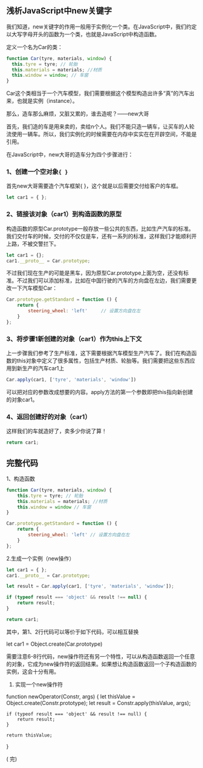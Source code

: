 ## 浅析JavaScript中new关键字

我们知道，new关键字的作用一般用于实例化一个类。在JavaScript中，我们约定以大写字母开头的函数为一个类，也就是JavaScript中构造函数。

定义一个名为Car的类：
```js
function Car(tyre, materials, window) {
  this.tyre = tyre; // 轮胎
  this.materials = materials; //材质
  this.window = window; // 车窗
}
```

Car这个类相当于一个汽车模型，我们需要根据这个模型构造出许多“真”的汽车出来，也就是实例（instance）。

那么，造车那么麻烦，又脏又累的，谁去造呢？——new大哥

首先，我们造的车是用来卖的，卖给n个人。我们不能只造一辆车，让买车的人轮流使用一辆车。所以，我们实例化的时候需要在内存中实实在在开辟空间，不能是引用。

在JavaScript中，new大哥的造车分为四个步骤进行：

### 1、创建一个空对象`{ }`

首先new大哥需要造个汽车框架{ }，这个就是以后需要交付给客户的车框。
```js
let car1 = { };
```

### 2、链接该对象（car1）到构造函数的原型

构造函数的原型Car.prototype一般存放一些公共的东西，比如生产汽车的标准。我们交付车的时候，交付的不仅仅是车，还有一系列的标准，这样我们才能顺利开上路，不被交警拦下。
```js
let car1 = {};
car1.__proto__ = Car.prototype;
```

不过我们现在生产的可能是黑车，因为原型Car.prototype上面为空，还没有标准。不过我们可以添加标准，比如在中国行驶的汽车的方向盘在左边，我们需要更改一下汽车模型Car：
```js
Car.prototype.getStandard = function () {
    return {
        steering_wheel: 'left'     // 设置方向盘在左
    } 
};
```

### 3、将步骤1新创建的对象（car1）作为this上下文

上一步骤我们参考了生产标准，这下需要根据汽车模型生产汽车了。我们在构造函数的this对象中定义了很多属性，包括生产材质、轮胎等。我们需要把这些东西应用到新生产的汽车car1上
```js
Car.apply(car1, ['tyre', 'materials', 'window'])
```
可以把对应的参数改成想要的内容。apply方法的第一个参数即把this指向新创建的对象car1。

### 4、返回创建好的对象（car1）

这样我们的车就造好了，卖多少你说了算！
```js
return car1;
```

## 完整代码

1、构造函数

```js
function Car(tyre, materials, window) {
    this.tyre = tyre; // 轮胎 
    this.materials = materials; //材质
    this.window = window // 车窗
}

Car.prototype.getStandard = function () { 
    return { 
        steering_wheel: 'left' // 设置方向盘在左 
    } 
};
```
2.生成一个实例（new操作）
```js
let car1 = { };
car1.__proto__ = Car.prototype;

let result = Car.apply(car1, ['tyre', 'materials', 'window']);

if (typeof result === 'object' && result !== null) {
    return result;
}

return car1;
```
其中，第1、2行代码可以等价于如下代码，可以相互替换

let car1 = Object.create(Car.prototype)

需要注意6-8行代码，new操作符还有另一个特性，可以从构造函数返回一个任意的对象，它成为new操作符的返回结果。如果想让构造函数返回一个子构造函数的实例，这会十分有用。

1. 实现一个new操作符

function newOperator(Constr, args) {
    let thisValue = Object.create(Constr.prototype);
    let result = Constr.apply(thisValue, args);
    
    if (typeof result === 'object' && result !== null) {
        return result;
    }
    
    return thisValue;
}

( 完)